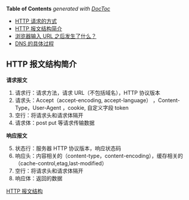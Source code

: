 <!-- START doctoc generated TOC please keep comment here to allow auto update -->
<!-- DON'T EDIT THIS SECTION, INSTEAD RE-RUN doctoc TO UPDATE -->

**Table of Contents** _generated with [DocToc](https://github.com/thlorenz/doctoc)_

- [HTTP 请求的方式](#http-%E8%AF%B7%E6%B1%82%E7%9A%84%E6%96%B9%E5%BC%8F)
- [HTTP 报文结构简介](#http%E6%8A%A5%E6%96%87%E7%BB%93%E6%9E%84%E7%AE%80%E4%BB%8B)
- [浏览器输入 URL 之后发生了什么？](#%E6%B5%8F%E8%A7%88%E5%99%A8%E8%BE%93%E5%85%A5-url-%E4%B9%8B%E5%90%8E%E5%8F%91%E7%94%9F%E4%BA%86%E4%BB%80%E4%B9%88)
- [DNS 的具体过程](#dns-%E7%9A%84%E5%85%B7%E4%BD%93%E8%BF%87%E7%A8%8B)

<!-- END doctoc generated TOC please keep comment here to allow auto update -->

## HTTP 报文结构简介

**请求报文**

1. 请求行：请求方法，请求 URL（不包括域名），HTTP 协议版本
2. 请求头：Accept（accept-encoding, accept-language） ，Content-Type，User-Agent ，cookie, 自定义字段 token
3. 空行：将请求头和请求体隔开
4. 请求体：post put 等请求传输数据

**响应报文**

5. 状态行：服务器 HTTP 协议版本，响应状态码
6. 响应头：内容相关的（content-type，content-encoding），缓存相关的（cache-control,etag,last-modified）
7. 空行：将请求头和请求体隔开
8. 响应体：返回的数据

[HTTP 报文结构](https://www.jianshu.com/p/0015277c6575)
